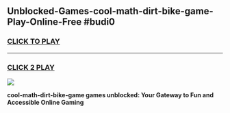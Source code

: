 
## Unblocked-Games-cool-math-dirt-bike-game-Play-Online-Free #budi0
<h3>
<a href="https://us.freeplayer.one?title=cool-math-dirt-bike-game&ref=10M">CLICK TO PLAY</a></h3>
<hr>

<h3>
<a href="https://us.freeplayer.one?title=cool-math-dirt-bike-game&ref=10M">CLICK 2 PLAY</a>
  
</h3>

<a href="https://us.freeplayer.one?title=cool-math-dirt-bike-game&ref=10M"><img src="https://clearcache.store/games.png"></a>


**cool-math-dirt-bike-game games unblocked: Your Gateway to Fun and Accessible Online Gaming**
